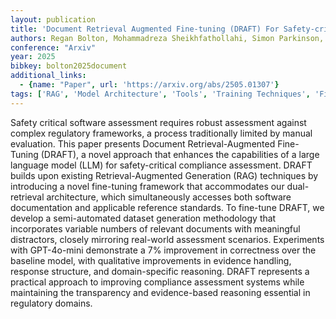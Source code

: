 ```yaml
---
layout: publication
title: 'Document Retrieval Augmented Fine-tuning (DRAFT) For Safety-critical Software Assessments'
authors: Regan Bolton, Mohammadreza Sheikhfathollahi, Simon Parkinson, Vanessa Vulovic, Gary Bamford, Dan Basher, Howard Parkinson
conference: "Arxiv"
year: 2025
bibkey: bolton2025document
additional_links:
  - {name: "Paper", url: 'https://arxiv.org/abs/2505.01307'}
tags: ['RAG', 'Model Architecture', 'Tools', 'Training Techniques', 'Fine-Tuning', 'GPT', 'Reinforcement Learning', 'Ethics and Bias', 'Interpretability', 'Responsible AI', 'Pretraining Methods']
---
```

Safety critical software assessment requires robust assessment against
complex regulatory frameworks, a process traditionally limited by manual
evaluation. This paper presents Document Retrieval-Augmented Fine-Tuning
(DRAFT), a novel approach that enhances the capabilities of a large language
model (LLM) for safety-critical compliance assessment. DRAFT builds upon
existing Retrieval-Augmented Generation (RAG) techniques by introducing a novel
fine-tuning framework that accommodates our dual-retrieval architecture, which
simultaneously accesses both software documentation and applicable reference
standards. To fine-tune DRAFT, we develop a semi-automated dataset generation
methodology that incorporates variable numbers of relevant documents with
meaningful distractors, closely mirroring real-world assessment scenarios.
Experiments with GPT-4o-mini demonstrate a 7% improvement in correctness over
the baseline model, with qualitative improvements in evidence handling,
response structure, and domain-specific reasoning. DRAFT represents a practical
approach to improving compliance assessment systems while maintaining the
transparency and evidence-based reasoning essential in regulatory domains.
